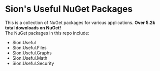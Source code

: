 # Sion's Useful NuGet Packages

This is a collection of NuGet packages for various applications. **Over 5.2k total downloads on NuGet!** <br>
The NuGet packages in this repo include:

- Sion.Useful
- Sion.Useful.Files
- Sion.Useful.Graphs
- Sion.Useful.Math
- Sion.Useful.Security
